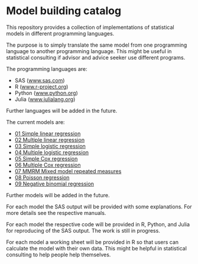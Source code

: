 # Model building catalog
This repository provides a collection of implementations of statistical models in different programming languages.

The purpose is to simply translate the same model from one programming language to another programming language. This might be useful in statistical consulting if advisor and advice seeker use different programs.

The programming languages are:

- SAS (www.sas.com)
- R (www.r-project.org)
- Python (www.python.org)
- Julia (www.julialang.org)

Further languages will be added in the future.

The current models are:

- [01 Simple linear regression](01_simple_linear_regression)
- [02 Multiple linear regression](02_multiple_linear_regression)
- [03 Simple logistic regression](03_simple_logistic_regression)
- [04 Multiple logistic regression](04_multiple_logistic_regression)
- [05 Simple Cox regression](05_simple_cox_regression)
- [06 Multiple Cox regression](06_multiple_cox_regression)
- [07 MMRM Mixed model repeated measures](07_mmrm_mixed_model_repeated_measures)
- [08 Poisson regression](08_poisson_regression)
- [09 Negative binomial regression](09_negative_binomial_regression)

Further models will be added in the future.

For each model the SAS output will be provided with some explanations. For more details see the respective manuals.

For each model the respective code will be provided in R, Python, and Julia for reproducing of the SAS output. The work is still in progress.

For each model a working sheet will be provided in R so that users can calculate the model with their own data. This might be helpful in statistical consulting to help people help themselves.
